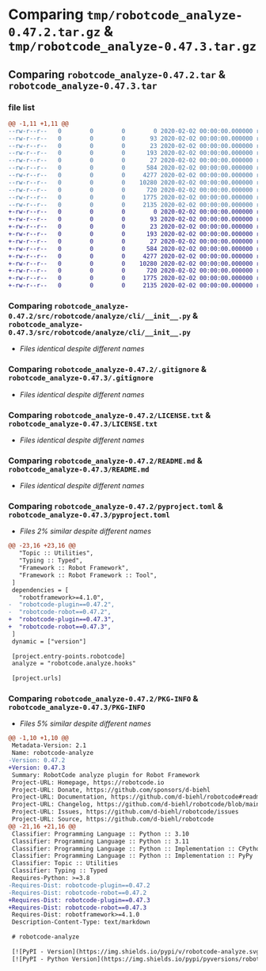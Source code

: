 # Comparing `tmp/robotcode_analyze-0.47.2.tar.gz` & `tmp/robotcode_analyze-0.47.3.tar.gz`

## Comparing `robotcode_analyze-0.47.2.tar` & `robotcode_analyze-0.47.3.tar`

### file list

```diff
@@ -1,11 +1,11 @@
--rw-r--r--   0        0        0        0 2020-02-02 00:00:00.000000 robotcode_analyze-0.47.2/src/robotcode/analyze/__init__.py
--rw-r--r--   0        0        0       93 2020-02-02 00:00:00.000000 robotcode_analyze-0.47.2/src/robotcode/analyze/__main__.py
--rw-r--r--   0        0        0       23 2020-02-02 00:00:00.000000 robotcode_analyze-0.47.2/src/robotcode/analyze/__version__.py
--rw-r--r--   0        0        0      193 2020-02-02 00:00:00.000000 robotcode_analyze-0.47.2/src/robotcode/analyze/hooks.py
--rw-r--r--   0        0        0       27 2020-02-02 00:00:00.000000 robotcode_analyze-0.47.2/src/robotcode/analyze/py.typed
--rw-r--r--   0        0        0      584 2020-02-02 00:00:00.000000 robotcode_analyze-0.47.2/src/robotcode/analyze/cli/__init__.py
--rw-r--r--   0        0        0     4277 2020-02-02 00:00:00.000000 robotcode_analyze-0.47.2/.gitignore
--rw-r--r--   0        0        0    10280 2020-02-02 00:00:00.000000 robotcode_analyze-0.47.2/LICENSE.txt
--rw-r--r--   0        0        0      720 2020-02-02 00:00:00.000000 robotcode_analyze-0.47.2/README.md
--rw-r--r--   0        0        0     1775 2020-02-02 00:00:00.000000 robotcode_analyze-0.47.2/pyproject.toml
--rw-r--r--   0        0        0     2135 2020-02-02 00:00:00.000000 robotcode_analyze-0.47.2/PKG-INFO
+-rw-r--r--   0        0        0        0 2020-02-02 00:00:00.000000 robotcode_analyze-0.47.3/src/robotcode/analyze/__init__.py
+-rw-r--r--   0        0        0       93 2020-02-02 00:00:00.000000 robotcode_analyze-0.47.3/src/robotcode/analyze/__main__.py
+-rw-r--r--   0        0        0       23 2020-02-02 00:00:00.000000 robotcode_analyze-0.47.3/src/robotcode/analyze/__version__.py
+-rw-r--r--   0        0        0      193 2020-02-02 00:00:00.000000 robotcode_analyze-0.47.3/src/robotcode/analyze/hooks.py
+-rw-r--r--   0        0        0       27 2020-02-02 00:00:00.000000 robotcode_analyze-0.47.3/src/robotcode/analyze/py.typed
+-rw-r--r--   0        0        0      584 2020-02-02 00:00:00.000000 robotcode_analyze-0.47.3/src/robotcode/analyze/cli/__init__.py
+-rw-r--r--   0        0        0     4277 2020-02-02 00:00:00.000000 robotcode_analyze-0.47.3/.gitignore
+-rw-r--r--   0        0        0    10280 2020-02-02 00:00:00.000000 robotcode_analyze-0.47.3/LICENSE.txt
+-rw-r--r--   0        0        0      720 2020-02-02 00:00:00.000000 robotcode_analyze-0.47.3/README.md
+-rw-r--r--   0        0        0     1775 2020-02-02 00:00:00.000000 robotcode_analyze-0.47.3/pyproject.toml
+-rw-r--r--   0        0        0     2135 2020-02-02 00:00:00.000000 robotcode_analyze-0.47.3/PKG-INFO
```

### Comparing `robotcode_analyze-0.47.2/src/robotcode/analyze/cli/__init__.py` & `robotcode_analyze-0.47.3/src/robotcode/analyze/cli/__init__.py`

 * *Files identical despite different names*

### Comparing `robotcode_analyze-0.47.2/.gitignore` & `robotcode_analyze-0.47.3/.gitignore`

 * *Files identical despite different names*

### Comparing `robotcode_analyze-0.47.2/LICENSE.txt` & `robotcode_analyze-0.47.3/LICENSE.txt`

 * *Files identical despite different names*

### Comparing `robotcode_analyze-0.47.2/README.md` & `robotcode_analyze-0.47.3/README.md`

 * *Files identical despite different names*

### Comparing `robotcode_analyze-0.47.2/pyproject.toml` & `robotcode_analyze-0.47.3/pyproject.toml`

 * *Files 2% similar despite different names*

```diff
@@ -23,16 +23,16 @@
   "Topic :: Utilities",
   "Typing :: Typed",
   "Framework :: Robot Framework",
   "Framework :: Robot Framework :: Tool",
 ]
 dependencies = [
   "robotframework>=4.1.0",
-  "robotcode-plugin==0.47.2",
-  "robotcode-robot==0.47.2",
+  "robotcode-plugin==0.47.3",
+  "robotcode-robot==0.47.3",
 ]
 dynamic = ["version"]
 
 [project.entry-points.robotcode]
 analyze = "robotcode.analyze.hooks"
 
 [project.urls]
```

### Comparing `robotcode_analyze-0.47.2/PKG-INFO` & `robotcode_analyze-0.47.3/PKG-INFO`

 * *Files 5% similar despite different names*

```diff
@@ -1,10 +1,10 @@
 Metadata-Version: 2.1
 Name: robotcode-analyze
-Version: 0.47.2
+Version: 0.47.3
 Summary: RobotCode analyze plugin for Robot Framework
 Project-URL: Homepage, https://robotcode.io
 Project-URL: Donate, https://github.com/sponsors/d-biehl
 Project-URL: Documentation, https://github.com/d-biehl/robotcode#readme
 Project-URL: Changelog, https://github.com/d-biehl/robotcode/blob/main/CHANGELOG.md
 Project-URL: Issues, https://github.com/d-biehl/robotcode/issues
 Project-URL: Source, https://github.com/d-biehl/robotcode
@@ -21,16 +21,16 @@
 Classifier: Programming Language :: Python :: 3.10
 Classifier: Programming Language :: Python :: 3.11
 Classifier: Programming Language :: Python :: Implementation :: CPython
 Classifier: Programming Language :: Python :: Implementation :: PyPy
 Classifier: Topic :: Utilities
 Classifier: Typing :: Typed
 Requires-Python: >=3.8
-Requires-Dist: robotcode-plugin==0.47.2
-Requires-Dist: robotcode-robot==0.47.2
+Requires-Dist: robotcode-plugin==0.47.3
+Requires-Dist: robotcode-robot==0.47.3
 Requires-Dist: robotframework>=4.1.0
 Description-Content-Type: text/markdown
 
 # robotcode-analyze
 
 [![PyPI - Version](https://img.shields.io/pypi/v/robotcode-analyze.svg)](https://pypi.org/project/robotcode-analyze)
 [![PyPI - Python Version](https://img.shields.io/pypi/pyversions/robotcode-analyze.svg)](https://pypi.org/project/robotcode-analyze)
```

